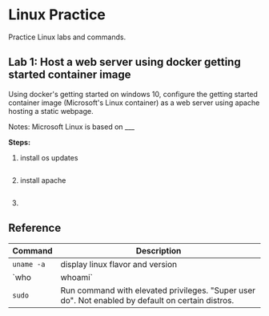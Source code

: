 # Linux Practice
Practice Linux labs and commands. 

## Lab 1: Host a web server using docker getting started container image
Using docker's getting started on windows 10, configure the getting started container image (Microsoft's Linux container) as a web server using apache hosting a static webpage. 

Notes: Microsoft Linux is based on ___ 

**Steps:** 
1. install os updates
```sh

```
2. install apache
```sh

```
3. 

## Reference
Command | Description
--- | ---
`uname -a` | display linux flavor and version
`who|whoami` | display the current user
`sudo` | Run command with elevated privileges. "Super user do". Not enabled by default on certain distros. 
